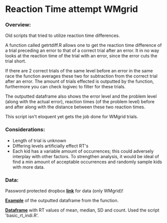 # Reaction Time attempt WMgrid

### Overview:

Old scripts that tried to utilize reaction time differences.

A function called getrtdiff.R allows one to get the reaction time difference of a trial preceding an error to that of a correct trial after an error. It in no way looks at the reaction time of the trial with an error, since the error cuts the trial short.

If there are 2 correct trials of the same level before an error in the same race the function averages these two for subtraction from the correct trial after an error. The amount of trials effected is outputted by the function, furthermore you can check logivec to filter for these trials. 

The outputted dataframe also shows the error level and the problem level (along with the actual error), reaction times (of the problem level) before and after along with the distance between these two reaction times. 

This script isn't eloquent yet gets the job done for WMgrid trials.

### Considerations:
+ Length of trial is unknown
+ Differing levels artificially effect RT's
+ Each kid has a variable amount of occurrences; this could adversely interplay with other factors. To strengthen analysis, it would be ideal of find a min amount of acceptable occurrences and randomly sample kids with more data.


### Data:

Password protected dropbox [**link**](https://www.dropbox.com/s/gcadz4if72re47u/WMgrid_trials_trainingfullpure.zip?dl=0) for data (only WMgrid)!

[**Example**](https://www.dropbox.com/s/tm1xai151701uad/example_getrtdiff.zip?dl=0) of the outputted dataframe from the function.

[**Dataframe**](https://www.dropbox.com/s/sz21h4k8cgqxo60/rt_values.zip?dl=0) with RT values of mean, median, SD and count. Used the script 'basic_rt_indi.R'.
